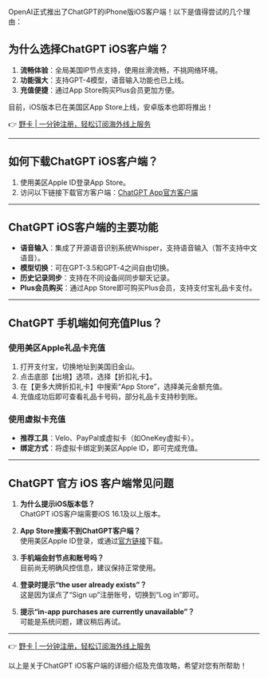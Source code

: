 OpenAI正式推出了ChatGPT的iPhone版iOS客户端！以下是值得尝试的几个理由：

## 为什么选择ChatGPT iOS客户端？

1. **流畅体验**：全局美国IP节点支持，使用丝滑流畅，不挑网络环境。
2. **功能强大**：支持GPT-4模型，语音输入功能也已上线。
3. **充值便捷**：通过App Store购买Plus会员更加方便。

目前，iOS版本已在美国区App Store上线，安卓版本也即将推出！

👉 [野卡 | 一分钟注册，轻松订阅海外线上服务](https://bit.ly/bewildcard)

---

## 如何下载ChatGPT iOS客户端？

1. 使用美区Apple ID登录App Store。
2. 访问以下链接下载官方客户端：[ChatGPT App官方客户端](https://apps.apple.com/us/app/openai-chatgpt/id6448311069)

---

## ChatGPT iOS客户端的主要功能

- **语音输入**：集成了开源语音识别系统Whisper，支持语音输入（暂不支持中文语音）。
- **模型切换**：可在GPT-3.5和GPT-4之间自由切换。
- **历史记录同步**：支持在不同设备间同步聊天记录。
- **Plus会员购买**：通过App Store即可购买Plus会员，支持支付宝礼品卡支付。

---

## ChatGPT 手机端如何充值Plus？

### 使用美区Apple礼品卡充值

1. 打开支付宝，切换地址到美国旧金山。
2. 点击底部【出境】选项，选择【折扣礼卡】。
3. 在【更多大牌折扣礼卡】中搜索“App Store”，选择美元金额充值。
4. 充值成功后即可查看礼品卡号码，部分礼品卡支持秒到账。

### 使用虚拟卡充值

- **推荐工具**：Velo、PayPal或虚拟卡（如OneKey虚拟卡）。
- **绑定方式**：将虚拟卡绑定到美区Apple ID，即可完成充值。

---

## ChatGPT 官方 iOS 客户端常见问题

1. **为什么提示iOS版本低？**  
   ChatGPT iOS客户端需要iOS 16.1及以上版本。

2. **App Store搜索不到ChatGPT客户端？**  
   使用美区Apple ID登录，或通过[官方链接](https://apps.apple.com/us/app/openai-chatgpt/id6448311069)下载。

3. **手机端会封节点和账号吗？**  
   目前尚无明确风控信息，建议保持正常使用。

4. **登录时提示“the user already exists”？**  
   这是因为误点了“Sign up”注册账号，切换到“Log in”即可。

5. **提示“in-app purchases are currently unavailable”？**  
   可能是系统问题，建议稍后再试。

---

👉 [野卡 | 一分钟注册，轻松订阅海外线上服务](https://bit.ly/bewildcard)

以上是关于ChatGPT iOS客户端的详细介绍及充值攻略，希望对您有所帮助！